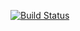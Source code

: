 [![Build Status](https://travis-ci.org/deanoj/testbundle.svg?branch=master)](https://travis-ci.org/deanoj/testbundle)